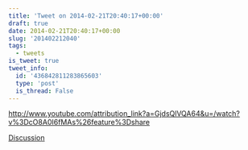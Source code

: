 ```yaml
---
title: 'Tweet on 2014-02-21T20:40:17+00:00'
draft: true
date: 2014-02-21T20:40:17+00:00
slug: '201402212040'
tags:
  - tweets
is_tweet: true
tweet_info:
  id: '436842811283865603'
  type: 'post'
  is_thread: False
---
```




<http://www.youtube.com/attribution_link?a=GjdsQlVQA64&u=/watch?v%3DcO8A0I6fMAs%26feature%3Dshare>

[Discussion](https://x.com/sytelus/status/436842811283865603)
